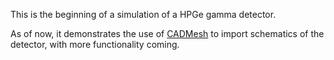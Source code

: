 This is the beginning of a simulation of a HPGe gamma detector.

As of now, it demonstrates the use of [CADMesh](https://github.com/christopherpoole/CADMesh)
to import schematics of the detector, with more functionality coming.
